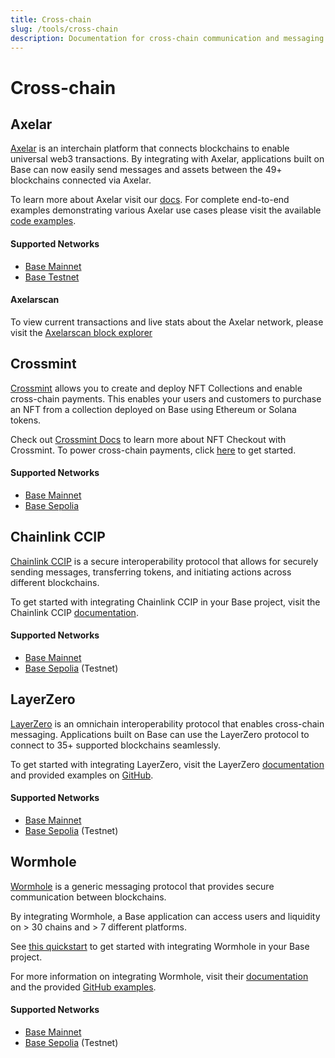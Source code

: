 ```yaml
---
title: Cross-chain
slug: /tools/cross-chain
description: Documentation for cross-chain communication and messaging on the Base network. This page covers integrating tools like LayerZero with Base for web3 transactions, cross-chain messaging, and secure blockchain communication.
---
```


# Cross-chain



## Axelar

[Axelar](https://axelar.network/) is an interchain platform that connects blockchains to enable universal web3 transactions. By integrating with Axelar, applications built on Base can now easily send messages and assets between the 49+ blockchains connected via Axelar.

To learn more about Axelar visit our [docs](https://docs.axelar.dev/). For complete end-to-end examples demonstrating various Axelar use cases please visit the available [code examples](https://github.com/axelarnetwork/axelar-examples).

#### Supported Networks

- [Base Mainnet](https://docs.axelar.dev/resources/mainnet)
- [Base Testnet](https://docs.axelar.dev/resources/testnet)

#### Axelarscan

To view current transactions and live stats about the Axelar network, please visit the [Axelarscan block explorer](https://axelarscan.io/)



## Crossmint

[Crossmint](https://crossmint.com/?utm_source=backlinks&utm_medium=docs&utm_campaign=base) allows you to create and deploy NFT Collections and enable cross-chain payments. This enables your users and customers to purchase an NFT from a collection deployed on Base using Ethereum or Solana tokens.

Check out [Crossmint Docs](https://docs.crossmint.com/nft-checkout/introduction/?utm_source=backlinks&utm_medium=docs&utm_campaign=base) to learn more about NFT Checkout with Crossmint. To power cross-chain payments, click [here](https://docs.crossmint.com/nft-checkout/pay-button/select-payment-options/?utm_medium=docs&utm_source=backlinks&utm_campaign=base) to get started.

#### Supported Networks

- [Base Mainnet](https://www.crossmint.com/products/nft-checkout/?utm_source=backlinks&utm_medium=docs&utm_campaign=base)
- [Base Sepolia](https://www.crossmint.com/products/nft-checkout/?utm_source=backlinks&utm_medium=docs&utm_campaign=base)



## Chainlink CCIP

[Chainlink CCIP](https://chain.link/cross-chain) is a secure interoperability protocol that allows for securely sending messages, transferring tokens, and initiating actions across different blockchains.

To get started with integrating Chainlink CCIP in your Base project, visit the Chainlink CCIP [documentation](https://docs.chain.link/ccip).

#### Supported Networks

- [Base Mainnet](https://docs.chain.link/ccip/supported-networks/v1_0_0/mainnet#base-mainnet)
- [Base Sepolia](https://docs.chain.link/ccip/supported-networks/v1_2_0/testnet) (Testnet)



## LayerZero

[LayerZero](https://layerzero.network/) is an omnichain interoperability protocol that enables cross-chain messaging. Applications built on Base can use the LayerZero protocol to connect to 35+ supported blockchains seamlessly.

To get started with integrating LayerZero, visit the LayerZero [documentation](https://docs.layerzero.network/v1/developers/evm/evm-guides/send-messages) and provided examples on [GitHub](https://github.com/LayerZero-Labs/solidity-examples).

#### Supported Networks

- [Base Mainnet](https://docs.layerzero.network/v2/developers/evm/technical-reference/deployed-contracts#base)
- [Base Sepolia](https://docs.layerzero.network/v2/developers/evm/technical-reference/deployed-contracts#base-sepolia) (Testnet)



## Wormhole

[Wormhole](https://wormhole.com/) is a generic messaging protocol that provides secure communication between blockchains.

By integrating Wormhole, a Base application can access users and liquidity on > 30 chains and > 7 different platforms.

See [this quickstart](https://docs.wormhole.com/wormhole/quick-start/tutorials/hello-wormhole) to get started with integrating Wormhole in your Base project.

For more information on integrating Wormhole, visit their [documentation](https://docs.wormhole.com/wormhole/) and the provided [GitHub examples](https://github.com/wormhole-foundation/wormhole-examples).

#### Supported Networks

- [Base Mainnet](https://docs.wormhole.com/wormhole/blockchain-environments/evm#base)
- [Base Sepolia](https://docs.wormhole.com/wormhole/blockchain-environments/evm#base) (Testnet)



